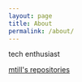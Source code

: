 ```yaml
---
layout: page
title: About
permalink: /about/
---
```


tech enthusiast

[mtill's repositories](https://github.com/mtill)

